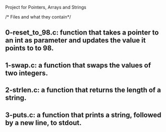 Project for Pointers, Arrays and Strings

/* Files and what they contain*/

## 0-reset\_to\_98.c: function that takes a pointer to an int as parameter and updates the value it points to to 98.

## 1-swap.c: a function that swaps the values of two integers.

## 2-strlen.c: a function that returns the length of a string.

## 3-puts.c:  a function that prints a string, followed by a new line, to stdout.

## 

##

##

##

##

##

##

##


##
